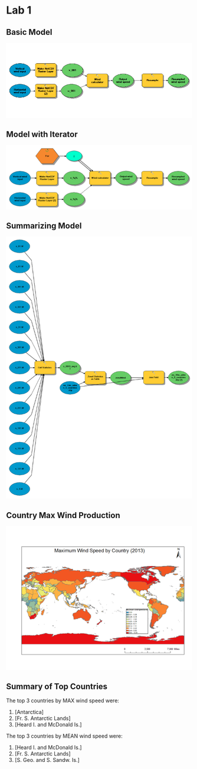 # Lab 1

## Basic Model

![](img/uv_nc_to_s_tif.png)

## Model with Iterator

![](img/uv_nc_to_s_tif_iterator.png)

## Summarizing Model

![](img/country_wind_summary.png)

## Country Max Wind Production

![](img/country_wind_map.png)

## Summary of Top Countries

The top 3 countries by MAX wind speed were:

1. [Antarctica]
2. [Fr. S. Antarctic Lands]
3. [Heard I. and McDonald Is.]

The top 3 countries by MEAN wind speed were:

1. [Heard I. and McDonald Is.]
2. [Fr. S. Antarctic Lands]
3. [S. Geo. and S. Sandw. Is.]


